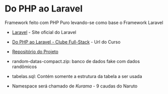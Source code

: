 # Do PHP ao Laravel

Framework feito com PHP Puro levando-se como base o Framework Laravel

- [Laravel](https://laravel.com) - Site oficial do Laravel
- [Do PHP ao Laravel - Clube Full-Stack](https://www.youtube.com/playlist?list=PLyugqHiq-SKe-0fXtI9t_IK3sRD9_VOXe) - Url do Curso
- [Repositório do Projeto](https://github.com/aleduca/php-to-laravel)

- random-datas-compact.zip: banco de dados fake com dados randômicos
- tabelas.sql: Contém somente a estrutura da tabela a ser usada

- Namespace será chamado de *Kurama* - 9 caudas do Naruto 